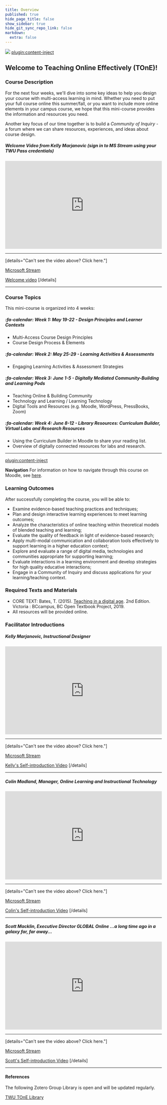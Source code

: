```yaml
---
title: Overview
published: true
hide_page_title: false
show_sidebar: true
hide_git_sync_repo_link: false
markdown:
  extra: false
---
```


![](rsz_tone.jpg)
[plugin:content-inject](_important-reminders)

## Welcome to Teaching Online Effectively (TOnE)!

### Course Description
For the next four weeks, we'll dive into some key ideas to help you design your course with multi-access learning in mind.  Whether you need to put your full course online this summer/fall, or you want to include more online elements in your campus course, we hope that this mini-course provides the information and resources you need.

Another key focus of our time together is to build a *Community of Inquiry* - a forum where we can share resources, experiences, and ideas about course design.

##### Welcome Video from Kelly Marjanovic (sign in to MS Stream using your TWU Pass credentials)

<div style='max-width: 640px'><div style='position: relative; padding-bottom: 56.25%; height: 0; overflow: hidden;'><iframe width="640" height="360" src="https://web.microsoftstream.com/embed/video/93de64ca-3c4d-4f93-b1b3-2b30880ec72e?autoplay=false&amp;showinfo=false" allowfullscreen style="border:none; position: absolute; top: 0; left: 0; right: 0; bottom: 0; height: 100%; max-width: 100%;"></iframe></div></div>

---
[details="Can't see the video above? Click here."]

<a class="embedly-card" data-card-controls="0" href="https://web.microsoftstream.com/embed/video/93de64ca-3c4d-4f93-b1b3-2b30880ec72e?autoplay=false&amp%3Bshowinfo=false">Microsoft Stream</a>
<script async src="//cdn.embedly.com/widgets/platform.js" charset="UTF-8"></script>

[Welcome video](https://web.microsoftstream.com/embed/video/93de64ca-3c4d-4f93-b1b3-2b30880ec72e?autoplay=false&amp;showinfo=false)
[/details]

---

### Course Topics
This mini-course is organized into 4 weeks:

##### :fa-calendar: *Week 1: May 19-22 - Design Principles and Learner Contexts*
- Multi-Access Course Design Principles
- Course Design Process & Elements

##### :fa-calendar: *Week 2: May 25-29 - Learning Activities & Assessments*
- Engaging Learning Activities & Assessment Strategies


##### :fa-calendar: *Week 3: June 1-5 - Digitally Mediated Community-Building and Learning Pods*
- Teaching Online & Building Community
- Technology and Learning / Learning Technology
- Digital Tools and Resources (e.g. Moodle, WordPress, PressBooks, Zoom)

##### :fa-calendar: *Week 4: June 8-12 - Library Resources: Curriculum Builder, Virtual Labs and Research Resources*
- Using the Curriculum Builder in Moodle to share your reading list.
- Overview of digitally connected resources for labs and research.

---

[plugin:content-inject](../schedule/_calendar)



**Navigation**
For information on how to navigate through this course on Moodle, see [here](http://create.twu.ca/help/moodle).


### Learning Outcomes

After successfully completing the course, you will be able to:
- Examine evidence-based teaching practices and techniques;
- Plan and design interactive learning experiences to meet learning outcomes;
- Analyze the characteristics of online teaching within theoretical models of blended teaching and learning;
- Evaluate the quality of feedback in light of evidence-based research;
- Apply multi-modal communication and collaboration tools effectively to support learning in a higher education context;
- Explore and evaluate a range of digital media, technologies and communities appropriate for supporting learning;
- Evaluate interactions in a learning environment and develop strategies for high quality educative interactions;
- Engage in a Community of Inquiry and discuss applications for your learning/teaching context.


### **Required** Texts and Materials
- CORE TEXT: Bates, T. (2015). [Teaching in a digital age](https://pressbooks.bccampus.ca/teachinginadigitalagev2/). 2nd Edition. Victoria : BCcampus, BC Open Textbook Project, 2019.
- All resources will be provided online.


### Facilitator Introductions

##### Kelly Marjanovic, Instructional Designer
<div style='max-width: 640px'><div style='position: relative; padding-bottom: 56.25%; height: 0; overflow: hidden;'><iframe width="640" height="360" src="https://web.microsoftstream.com/embed/video/657e1605-b115-4521-bd1d-0d21c94ee04a?autoplay=false&amp;showinfo=false" allowfullscreen style="border:none; position: absolute; top: 0; left: 0; right: 0; bottom: 0; height: 100%; max-width: 100%;"></iframe></div></div>

---
[details="Can't see the video above? Click here."]

<a class="embedly-card" data-card-controls="0" href="https://web.microsoftstream.com/embed/video/657e1605-b115-4521-bd1d-0d21c94ee04a?autoplay=false&amp;showinfo=false">Microsoft Stream</a>
<script async src="//cdn.embedly.com/widgets/platform.js" charset="UTF-8"></script>

[Kelly's Self-introduction Video](https://web.microsoftstream.com/embed/video/657e1605-b115-4521-bd1d-0d21c94ee04a?autoplay=false&amp;showinfo=false)
[/details]

---

##### Colin Madland, Manager, Online Learning and Instructional Technology
<div style='max-width: 640px'><div style='position: relative; padding-bottom: 56.25%; height: 0; overflow: hidden;'><iframe width="640" height="360" src="https://web.microsoftstream.com/embed/video/06e8c4be-f7fe-40d9-a28a-229294e3a8b2?autoplay=false&amp;showinfo=false" allowfullscreen style="border:none; position: absolute; top: 0; left: 0; right: 0; bottom: 0; height: 100%; max-width: 100%;"></iframe></div></div>

---
[details="Can't see the video above? Click here."]

<a class="embedly-card" data-card-controls="0" href="https://web.microsoftstream.com/embed/video/06e8c4be-f7fe-40d9-a28a-229294e3a8b2?autoplay=false&amp;showinfo=false">Microsoft Stream</a>
<script async src="//cdn.embedly.com/widgets/platform.js" charset="UTF-8"></script>

[Colin's Self-introduction Video](https://web.microsoftstream.com/embed/video/657e1605-b115-4521-bd1d-0d21c94ee04a?autoplay=false&amp;showinfo=false)
[/details]

---

##### Scott Macklin, Executive Director GLOBAL Online …a long time ago in a galaxy far, far away…

<div style='max-width: 640px'><div style='position: relative; padding-bottom: 56.25%; height: 0; overflow: hidden;'><iframe width="640" height="360" src="https://web.microsoftstream.com/embed/video/9ef32b4d-9710-4757-a607-e5fc1d290357?autoplay=false&amp;showinfo=false" allowfullscreen style="border:none; position: absolute; top: 0; left: 0; right: 0; bottom: 0; height: 100%; max-width: 100%;"></iframe></div></div>

---
[details="Can't see the video above? Click here."]

<a class="embedly-card" data-card-controls="0" href="https://web.microsoftstream.com/embed/video/9ef32b4d-9710-4757-a607-e5fc1d290357?autoplay=false&amp;showinfo=false">Microsoft Stream</a>
<script async src="//cdn.embedly.com/widgets/platform.js" charset="UTF-8"></script>

[Scott's Self-introduction Video](https://web.microsoftstream.com/embed/video/9ef32b4d-9710-4757-a607-e5fc1d290357?autoplay=false&amp;showinfo=false)
[/details]

---

#### References

The following Zotero Group Library is open and will be updated regularly.

<a class="embedly-card" data-card-controls="0" href="https://www.zotero.org/groups/2479174/twu_tone_library">TWU TOnE Library</a>
<script async src="//cdn.embedly.com/widgets/platform.js" charset="UTF-8"></script>

